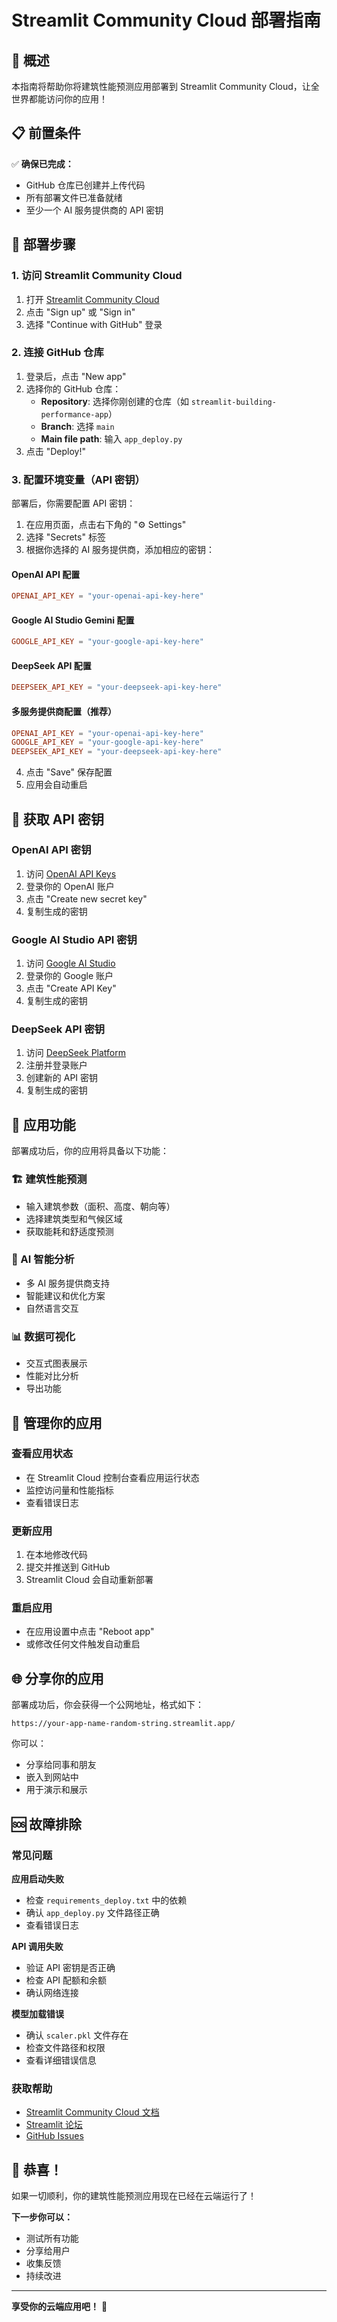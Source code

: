 # Streamlit Community Cloud 部署指南

## 🌟 概述

本指南将帮助你将建筑性能预测应用部署到 Streamlit Community Cloud，让全世界都能访问你的应用！

## 📋 前置条件

✅ **确保已完成：**
- GitHub 仓库已创建并上传代码
- 所有部署文件已准备就绪
- 至少一个 AI 服务提供商的 API 密钥

## 🚀 部署步骤

### 1. 访问 Streamlit Community Cloud

1. 打开 [Streamlit Community Cloud](https://share.streamlit.io/)
2. 点击 "Sign up" 或 "Sign in"
3. 选择 "Continue with GitHub" 登录

### 2. 连接 GitHub 仓库

1. 登录后，点击 "New app"
2. 选择你的 GitHub 仓库：
   - **Repository**: 选择你刚创建的仓库（如 `streamlit-building-performance-app`）
   - **Branch**: 选择 `main`
   - **Main file path**: 输入 `app_deploy.py`
3. 点击 "Deploy!"

### 3. 配置环境变量（API 密钥）

部署后，你需要配置 API 密钥：

1. 在应用页面，点击右下角的 "⚙️ Settings"
2. 选择 "Secrets" 标签
3. 根据你选择的 AI 服务提供商，添加相应的密钥：

#### OpenAI API 配置
```toml
OPENAI_API_KEY = "your-openai-api-key-here"
```

#### Google AI Studio Gemini 配置
```toml
GOOGLE_API_KEY = "your-google-api-key-here"
```

#### DeepSeek API 配置
```toml
DEEPSEEK_API_KEY = "your-deepseek-api-key-here"
```

#### 多服务提供商配置（推荐）
```toml
OPENAI_API_KEY = "your-openai-api-key-here"
GOOGLE_API_KEY = "your-google-api-key-here"
DEEPSEEK_API_KEY = "your-deepseek-api-key-here"
```

4. 点击 "Save" 保存配置
5. 应用会自动重启

## 🔑 获取 API 密钥

### OpenAI API 密钥
1. 访问 [OpenAI API Keys](https://platform.openai.com/api-keys)
2. 登录你的 OpenAI 账户
3. 点击 "Create new secret key"
4. 复制生成的密钥

### Google AI Studio API 密钥
1. 访问 [Google AI Studio](https://aistudio.google.com/app/apikey)
2. 登录你的 Google 账户
3. 点击 "Create API Key"
4. 复制生成的密钥

### DeepSeek API 密钥
1. 访问 [DeepSeek Platform](https://platform.deepseek.com/api_keys)
2. 注册并登录账户
3. 创建新的 API 密钥
4. 复制生成的密钥

## 🎯 应用功能

部署成功后，你的应用将具备以下功能：

### 🏗️ 建筑性能预测
- 输入建筑参数（面积、高度、朝向等）
- 选择建筑类型和气候区域
- 获取能耗和舒适度预测

### 🤖 AI 智能分析
- 多 AI 服务提供商支持
- 智能建议和优化方案
- 自然语言交互

### 📊 数据可视化
- 交互式图表展示
- 性能对比分析
- 导出功能

## 🔧 管理你的应用

### 查看应用状态
- 在 Streamlit Cloud 控制台查看应用运行状态
- 监控访问量和性能指标
- 查看错误日志

### 更新应用
1. 在本地修改代码
2. 提交并推送到 GitHub
3. Streamlit Cloud 会自动重新部署

### 重启应用
- 在应用设置中点击 "Reboot app"
- 或修改任何文件触发自动重启

## 🌐 分享你的应用

部署成功后，你会获得一个公网地址，格式如下：
```
https://your-app-name-random-string.streamlit.app/
```

你可以：
- 分享给同事和朋友
- 嵌入到网站中
- 用于演示和展示

## 🆘 故障排除

### 常见问题

**应用启动失败**
- 检查 `requirements_deploy.txt` 中的依赖
- 确认 `app_deploy.py` 文件路径正确
- 查看错误日志

**API 调用失败**
- 验证 API 密钥是否正确
- 检查 API 配额和余额
- 确认网络连接

**模型加载错误**
- 确认 `scaler.pkl` 文件存在
- 检查文件路径和权限
- 查看详细错误信息

### 获取帮助

- [Streamlit Community Cloud 文档](https://docs.streamlit.io/streamlit-community-cloud)
- [Streamlit 论坛](https://discuss.streamlit.io/)
- [GitHub Issues](https://github.com/streamlit/streamlit/issues)

## 🎉 恭喜！

如果一切顺利，你的建筑性能预测应用现在已经在云端运行了！

**下一步你可以：**
- 测试所有功能
- 分享给用户
- 收集反馈
- 持续改进

---

**享受你的云端应用吧！** 🌟